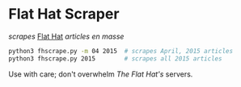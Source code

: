 # Flat Hat Scraper

_scrapes_ [Flat Hat](http://flathat.wm.edu/) _articles en masse_

```bash
python3 fhscrape.py -m 04 2015  # scrapes April, 2015 articles
python3 fhscrape.py 2015        # scrapes all 2015 articles
```

Use with care; don't overwhelm _The Flat Hat's_ servers.
